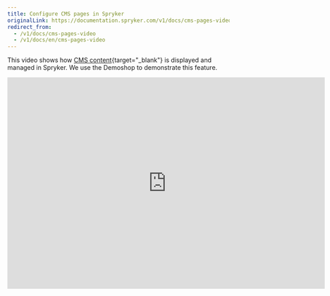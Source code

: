 ```yaml
---
title: Configure CMS pages in Spryker
originalLink: https://documentation.spryker.com/v1/docs/cms-pages-video
redirect_from:
  - /v1/docs/cms-pages-video
  - /v1/docs/en/cms-pages-video
---
```


This video shows how [CMS content](/docs/scos/dev/features/201811.0/cms/cms-page/cms-page){target="_blank"} is displayed and managed in Spryker. We use the Demoshop to demonstrate this feature.

<iframe src="https://fast.wistia.net/embed/iframe/sxufuvyl75" title="CMS Pages" allowtransparency="true" frameborder="0" scrolling="no" class="wistia_embed" name="wistia_embed" allowfullscreen="0" mozallowfullscreen="0" webkitallowfullscreen="0" oallowfullscreen="0" msallowfullscreen="0" width="720" height="480"></iframe>
